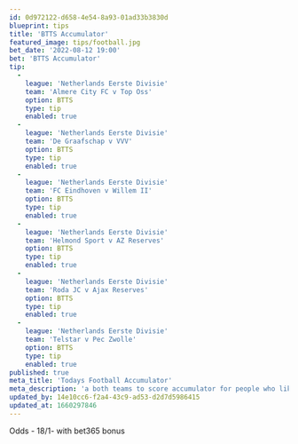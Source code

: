 ```yaml
---
id: 0d972122-d658-4e54-8a93-01ad33b3830d
blueprint: tips
title: 'BTTS Accumulator'
featured_image: tips/football.jpg
bet_date: '2022-08-12 19:00'
bet: 'BTTS Accumulator'
tip:
  -
    league: 'Netherlands Eerste Divisie'
    team: 'Almere City FC v Top Oss'
    option: BTTS
    type: tip
    enabled: true
  -
    league: 'Netherlands Eerste Divisie'
    team: 'De Graafschap v VVV'
    option: BTTS
    type: tip
    enabled: true
  -
    league: 'Netherlands Eerste Divisie'
    team: 'FC Eindhoven v Willem II'
    option: BTTS
    type: tip
    enabled: true
  -
    league: 'Netherlands Eerste Divisie'
    team: 'Helmond Sport v AZ Reserves'
    option: BTTS
    type: tip
    enabled: true
  -
    league: 'Netherlands Eerste Divisie'
    team: 'Roda JC v Ajax Reserves'
    option: BTTS
    type: tip
    enabled: true
  -
    league: 'Netherlands Eerste Divisie'
    team: 'Telstar v Pec Zwolle'
    option: BTTS
    type: tip
    enabled: true
published: true
meta_title: 'Todays Football Accumulator'
meta_description: 'a both teams to score accumulator for people who like football betting. Lets beat the bookies and win a lot of money'
updated_by: 14e10cc6-f2a4-43c9-ad53-d2d7d5986415
updated_at: 1660297846
---
```

Odds - 18/1- with bet365 bonus